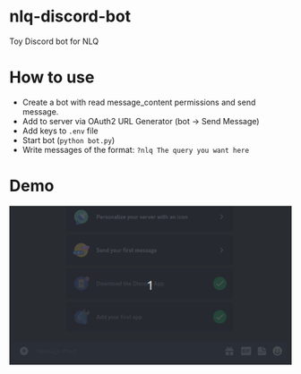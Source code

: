 # nlq-discord-bot

Toy Discord bot for NLQ

# How to use

* Create a bot with read message_content permissions and send message.
* Add to server via OAuth2 URL Generator (bot -> Send Message)
* Add keys to `.env` file
* Start bot (`python bot.py`)
* Write messages of the format: `?nlq The query you want here`

# Demo

![](docs/demo.gif)